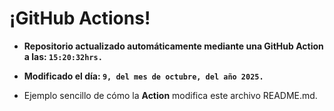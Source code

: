 # ¡GitHub Actions!
* **Repositorio actualizado automáticamente mediante una GitHub Action a las: `15:20:32hrs.`**
* **Modificado el día: `9, del mes de octubre, del año 2025.`**

* Ejemplo sencillo de cómo la **Action** modifica este archivo README.md.
